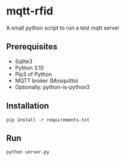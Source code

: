 # mqtt-rfid

A small python script to run a test mqtt server

## Prerequisites

- Sqlite3
- Python 3.10
- Pip3 of Python
- MQTT broker (Mosquitto)
- Optionally: python-is-python3

## Installation

```
pip install -r requirements.txt
```

## Run

```
python server.py
```